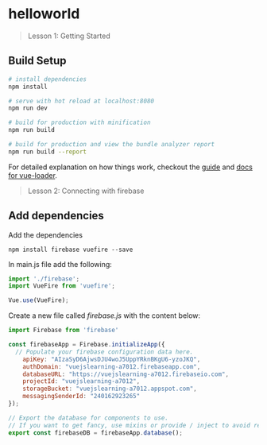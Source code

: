 # helloworld

> Lesson 1: Getting Started

## Build Setup

``` bash
# install dependencies
npm install

# serve with hot reload at localhost:8080
npm run dev

# build for production with minification
npm run build

# build for production and view the bundle analyzer report
npm run build --report
```

For detailed explanation on how things work, checkout the [guide](http://vuejs-templates.github.io/webpack/) and [docs for vue-loader](http://vuejs.github.io/vue-loader).


> Lesson 2: Connecting with firebase

## Add dependencies

Add the dependencies 
```
npm install firebase vuefire --save
```

In main.js file add the following:
```javascript
import './firebase';
import VueFire from 'vuefire';

Vue.use(VueFire);
```

Create a new file called *firebase.js* with the content below:

```javascript
import Firebase from 'firebase'

const firebaseApp = Firebase.initializeApp({
  // Populate your firebase configuration data here.
    apiKey: "AIzaSyD6AjwsDJU4woJ5UppYRknBKgU6-yzoJKQ",
    authDomain: "vuejslearning-a7012.firebaseapp.com",
    databaseURL: "https://vuejslearning-a7012.firebaseio.com",
    projectId: "vuejslearning-a7012",
    storageBucket: "vuejslearning-a7012.appspot.com",
    messagingSenderId: "240162923265"
});

// Export the database for components to use.
// If you want to get fancy, use mixins or provide / inject to avoid redundant imports.
export const firebaseDB = firebaseApp.database();
```
